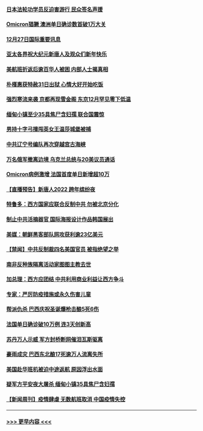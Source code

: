 #### [日本法轮功学员反迫害游行 民众签名声援](../pages/prog202/a103304069.md?t=12272101) 
#### [Omicron猖獗 澳洲单日确诊数首破1万大关](../pages/prog202/a103304053.md?t=12272101) 
#### [12月27日国际重要讯息](../pages/prog202/a103304030.md?t=12272101) 
#### [亚太各界祝大纪元新唐人及观众们新年快乐](../pages/prog202/a103303969.md?t=12272101) 
#### [美航班折返后逾百华人被困 内部人士揭真相](../pages/prog202/a103303961.md?t=12272101) 
#### [朴槿惠获特赦31日出狱 心情大好开始吃饭](../pages/prog202/a103303949.md?t=12272101) 
#### [强烈寒流来袭 京都再现雪金阁 东京12月罕见零下低温](../pages/prog202/a103303925.md?t=12272101) 
#### [缅甸小镇至少35具焦尸含妇孺 联合国震惊](../pages/prog202/a103303916.md?t=12272101) 
#### [男持十字弓擅闯英女王温莎城堡被捕](../pages/prog202/a103303865.md?t=12272101) 
#### [中共辽宁号编队再次穿越宫古海峡](../pages/prog202/a103303710.md?t=12272101) 
#### [万名俄军撤离边境 乌克兰总统与20美议员通话](../pages/prog202/a103303704.md?t=12272101) 
#### [Omicron病例激增 法国首度单日新增超10万](../pages/prog202/a103303734.md?t=12272101) 
#### [【直播预告】新唐人2022 跨年缤纷夜](../pages/prog202/a103303736.md?t=12272101) 
#### [特鲁多：西方国家应联合反制中共 勿被北京分化](../pages/prog202/a103303700.md?t=12272101) 
#### [制止中共活摘器官 国际海报设计作品韩国展出](../pages/prog202/a103303683.md?t=12272101) 
#### [美媒：朝鲜黑客部队网攻获利逾23亿美元](../pages/prog202/a103303642.md?t=12272101) 
#### [【禁闻】中共反制裁四名美国官员 被指绝望之举](../pages/prog202/a103303661.md?t=12272101) 
#### [南非反种族隔离活动家图图主教去世](../pages/prog202/a103303609.md?t=12272101) 
#### [加总理：西方应团结 中共利用商业利益让西方争斗](../pages/prog202/a103303591.md?t=12272101) 
#### [专家：严厉防疫措施或永久伤害儿童](../pages/prog202/a103303580.md?t=12272101) 
#### [帮派仇杀 巴西庆祝圣诞爆枪击酿5死6伤](../pages/prog202/a103303492.md?t=12272101) 
#### [法国单日确诊破10万例 连3天创新高](../pages/prog202/a103303482.md?t=12272101) 
#### [苏丹万人示威 军方封桥断网催泪瓦斯驱离](../pages/prog202/a103303473.md?t=12272101) 
#### [豪雨成灾 巴西东北酿17死逾万人流离失所](../pages/prog202/a103303463.md?t=12272101) 
#### [美国赴华班机被迫中途返航 原因浮出水面](../pages/prog202/a103303449.md?t=12272101) 
#### [疑军方平安夜大屠杀 缅甸小镇35具焦尸含妇孺](../pages/prog202/a103303414.md?t=12272101) 
#### [【新闻周刊】疫情肆虐 无数航班取消 中国疫情失控](../pages/prog202/a103303305.md?t=12272101) 

----
#### [ >>> 更早内容 <<< ](../indexes/prog202-earlier.md)
